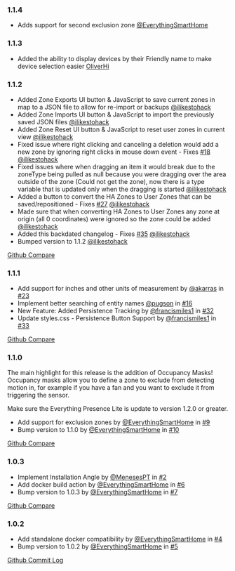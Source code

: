 ### 1.1.4
- Adds support for second exclusion zone [@EverythingSmartHome](https://github.com/EverythingSmartHome)

### 1.1.3
- Added the ability to display devices by their Friendly name to make device selection easier  [OliverHi](https://github.com/OliverHi)

### 1.1.2

- Added Zone Exports UI button & JavaScript to save current zones in map to a JSON file to allow for re-import or backups [@ilikestohack](https://github.com/ilikestohack)
- Added Zone Imports UI button & JavaScript to import the previously saved JSON files [@ilikestohack](https://github.com/ilikestohack)
- Added Zone Reset UI button & JavaScript to reset user zones in current view [@ilikestohack](https://github.com/ilikestohack)
- Fixed issue where right clicking and canceling a deletion would add a new zone by ignoring right clicks in mouse down event - Fixes [#18](https://github.com/EverythingSmartHome/everything-presence-addons/issues/18) [@ilikestohack](https://github.com/ilikestohack)
- Fixed issues where when dragging an item it would break due to the zoneType being pulled as null because you were dragging over the area outside of the zone (Could not get the zone), now there is a type variable that is updated only when the dragging is started [@ilikestohack](https://github.com/ilikestohack)
- Added a button to convert the HA Zones to User Zones that can be saved/repositioned - Fixes [#27](https://github.com/EverythingSmartHome/everything-presence-addons/issues/27) [@ilikestohack](https://github.com/ilikestohack)
- Made sure that when converting HA Zones to User Zones any zone at origin (all 0 coordinates) were ignored so the zone could be added [@ilikestohack](https://github.com/ilikestohack)
- Added this backdated changelog - Fixes [#35](https://github.com/EverythingSmartHome/everything-presence-addons/issues/35) [@ilikestohack](https://github.com/ilikestohack)
- Bumped version to 1.1.2 [@ilikestohack](https://github.com/ilikestohack)

[Github Compare](https://github.com/EverythingSmartHome/everything-presence-addons/compare/1.1.1...1.1.2)

### 1.1.1

- Add support for inches and other units of measurement by [@akarras](https://github.com/akarras) in [#23](https://github.com/EverythingSmartHome/everything-presence-addons/issues/23)
- Implement better searching of entity names [@pugson](https://github.com/pugson) in [#16](https://github.com/EverythingSmartHome/everything-presence-addons/issues/16)
- New Feature: Added Persistence Tracking by [@francismiles1](https://github.com/francismiles1) in [#32](https://github.com/EverythingSmartHome/everything-presence-addons/issues/32)
- Update styles.css - Persistence Button Support by [@francismiles1](https://github.com/francismiles1) in [#33](https://github.com/EverythingSmartHome/everything-presence-addons/issues/33)

[Github Compare](https://github.com/EverythingSmartHome/everything-presence-addons/compare/1.1.0...1.1.1)

### 1.1.0

The main highlight for this release is the addition of Occupancy Masks! Occupancy masks allow you to define a zone to exclude from detecting motion in, for example if you have a fan and you want to exclude it from triggering the sensor.

Make sure the Everything Presence Lite is update to version 1.2.0 or greater.

- Add support for exclusion zones by [@EverythingSmartHome](https://github.com/EverythingSmartHome) in [#9](https://github.com/EverythingSmartHome/everything-presence-addons/issues/9)
- Bump version to 1.1.0 by [@EverythingSmartHome](https://github.com/EverythingSmartHome) in [#10](https://github.com/EverythingSmartHome/everything-presence-addons/issues/10)

[Github Compare](https://github.com/EverythingSmartHome/everything-presence-addons/compare/1.0.3...1.1.0)

### 1.0.3

- Implement Installation Angle by [@MenesesPT](https://github.com/MenesesPT) in [#2](https://github.com/EverythingSmartHome/everything-presence-addons/issues/2)
- Add docker build action by [@EverythingSmartHome](https://github.com/EverythingSmartHome) in [#6](https://github.com/EverythingSmartHome/everything-presence-addons/issues/6)
- Bump version to 1.0.3 by [@EverythingSmartHome](https://github.com/EverythingSmartHome) in [#7](https://github.com/EverythingSmartHome/everything-presence-addons/issues/7)

[Github Compare](https://github.com/EverythingSmartHome/everything-presence-addons/compare/v1.0.2...1.0.3)

### 1.0.2

- Add standalone docker compatibility by [@EverythingSmartHome](https://github.com/EverythingSmartHome) in [#4](https://github.com/EverythingSmartHome/everything-presence-addons/issues/4)
- Bump version to 1.0.2 by [@EverythingSmartHome](https://github.com/EverythingSmartHome) in [#5](https://github.com/EverythingSmartHome/everything-presence-addons/issues/5)

[Github Commit Log](https://github.com/EverythingSmartHome/everything-presence-addons/commits/v1.0.2)
